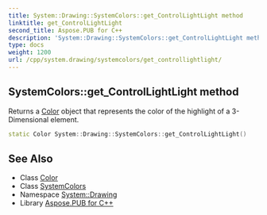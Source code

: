 ```yaml
---
title: System::Drawing::SystemColors::get_ControlLightLight method
linktitle: get_ControlLightLight
second_title: Aspose.PUB for C++
description: 'System::Drawing::SystemColors::get_ControlLightLight method. Returns a Color object that represents the color of the highlight of a 3-Dimensional element in C++.'
type: docs
weight: 1200
url: /cpp/system.drawing/systemcolors/get_controllightlight/
---
```

## SystemColors::get_ControlLightLight method


Returns a [Color](../../color/) object that represents the color of the highlight of a 3-Dimensional element.

```cpp
static Color System::Drawing::SystemColors::get_ControlLightLight()
```

## See Also

* Class [Color](../../color/)
* Class [SystemColors](../)
* Namespace [System::Drawing](../../)
* Library [Aspose.PUB for C++](../../../)
